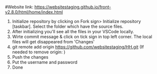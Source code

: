 #Website link: https://websitestaging.github.io/front-v2.8.0/html/home/index.html

1. Initialize repository by clicking on Fork sign> Initialize repository [taskbar]. Select the folder which have the source files.
2. After initializing you'll see all the files in your VSCode locally.
3. Wirte commit message & click on tick sign in top left corner. The local files will get disappeared from 'Changes'
4. git remote add origin https://github.com/websitestaging/HH.git (If needed to remove origin: )
5. Push the changes
6. Put the username and password
7. Done
